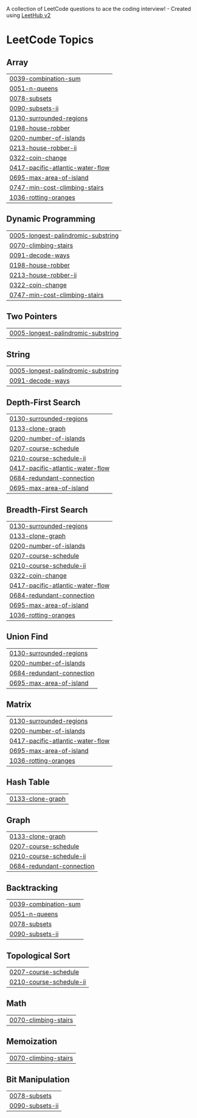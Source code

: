 A collection of LeetCode questions to ace the coding interview! - Created using [LeetHub v2](https://github.com/arunbhardwaj/LeetHub-2.0)
<!---LeetCode Topics Start-->
# LeetCode Topics
## Array
|  |
| ------- |
| [0039-combination-sum](https://github.com/algoriminseo/NeetCode-Problems/tree/master/0039-combination-sum) |
| [0051-n-queens](https://github.com/algoriminseo/NeetCode-Problems/tree/master/0051-n-queens) |
| [0078-subsets](https://github.com/algoriminseo/NeetCode-Problems/tree/master/0078-subsets) |
| [0090-subsets-ii](https://github.com/algoriminseo/NeetCode-Problems/tree/master/0090-subsets-ii) |
| [0130-surrounded-regions](https://github.com/algoriminseo/NeetCode-Problems/tree/master/0130-surrounded-regions) |
| [0198-house-robber](https://github.com/algoriminseo/NeetCode-Problems/tree/master/0198-house-robber) |
| [0200-number-of-islands](https://github.com/algoriminseo/NeetCode-Problems/tree/master/0200-number-of-islands) |
| [0213-house-robber-ii](https://github.com/algoriminseo/NeetCode-Problems/tree/master/0213-house-robber-ii) |
| [0322-coin-change](https://github.com/algoriminseo/NeetCode-Problems/tree/master/0322-coin-change) |
| [0417-pacific-atlantic-water-flow](https://github.com/algoriminseo/NeetCode-Problems/tree/master/0417-pacific-atlantic-water-flow) |
| [0695-max-area-of-island](https://github.com/algoriminseo/NeetCode-Problems/tree/master/0695-max-area-of-island) |
| [0747-min-cost-climbing-stairs](https://github.com/algoriminseo/NeetCode-Problems/tree/master/0747-min-cost-climbing-stairs) |
| [1036-rotting-oranges](https://github.com/algoriminseo/NeetCode-Problems/tree/master/1036-rotting-oranges) |
## Dynamic Programming
|  |
| ------- |
| [0005-longest-palindromic-substring](https://github.com/algoriminseo/NeetCode-Problems/tree/master/0005-longest-palindromic-substring) |
| [0070-climbing-stairs](https://github.com/algoriminseo/NeetCode-Problems/tree/master/0070-climbing-stairs) |
| [0091-decode-ways](https://github.com/algoriminseo/NeetCode-Problems/tree/master/0091-decode-ways) |
| [0198-house-robber](https://github.com/algoriminseo/NeetCode-Problems/tree/master/0198-house-robber) |
| [0213-house-robber-ii](https://github.com/algoriminseo/NeetCode-Problems/tree/master/0213-house-robber-ii) |
| [0322-coin-change](https://github.com/algoriminseo/NeetCode-Problems/tree/master/0322-coin-change) |
| [0747-min-cost-climbing-stairs](https://github.com/algoriminseo/NeetCode-Problems/tree/master/0747-min-cost-climbing-stairs) |
## Two Pointers
|  |
| ------- |
| [0005-longest-palindromic-substring](https://github.com/algoriminseo/NeetCode-Problems/tree/master/0005-longest-palindromic-substring) |
## String
|  |
| ------- |
| [0005-longest-palindromic-substring](https://github.com/algoriminseo/NeetCode-Problems/tree/master/0005-longest-palindromic-substring) |
| [0091-decode-ways](https://github.com/algoriminseo/NeetCode-Problems/tree/master/0091-decode-ways) |
## Depth-First Search
|  |
| ------- |
| [0130-surrounded-regions](https://github.com/algoriminseo/NeetCode-Problems/tree/master/0130-surrounded-regions) |
| [0133-clone-graph](https://github.com/algoriminseo/NeetCode-Problems/tree/master/0133-clone-graph) |
| [0200-number-of-islands](https://github.com/algoriminseo/NeetCode-Problems/tree/master/0200-number-of-islands) |
| [0207-course-schedule](https://github.com/algoriminseo/NeetCode-Problems/tree/master/0207-course-schedule) |
| [0210-course-schedule-ii](https://github.com/algoriminseo/NeetCode-Problems/tree/master/0210-course-schedule-ii) |
| [0417-pacific-atlantic-water-flow](https://github.com/algoriminseo/NeetCode-Problems/tree/master/0417-pacific-atlantic-water-flow) |
| [0684-redundant-connection](https://github.com/algoriminseo/NeetCode-Problems/tree/master/0684-redundant-connection) |
| [0695-max-area-of-island](https://github.com/algoriminseo/NeetCode-Problems/tree/master/0695-max-area-of-island) |
## Breadth-First Search
|  |
| ------- |
| [0130-surrounded-regions](https://github.com/algoriminseo/NeetCode-Problems/tree/master/0130-surrounded-regions) |
| [0133-clone-graph](https://github.com/algoriminseo/NeetCode-Problems/tree/master/0133-clone-graph) |
| [0200-number-of-islands](https://github.com/algoriminseo/NeetCode-Problems/tree/master/0200-number-of-islands) |
| [0207-course-schedule](https://github.com/algoriminseo/NeetCode-Problems/tree/master/0207-course-schedule) |
| [0210-course-schedule-ii](https://github.com/algoriminseo/NeetCode-Problems/tree/master/0210-course-schedule-ii) |
| [0322-coin-change](https://github.com/algoriminseo/NeetCode-Problems/tree/master/0322-coin-change) |
| [0417-pacific-atlantic-water-flow](https://github.com/algoriminseo/NeetCode-Problems/tree/master/0417-pacific-atlantic-water-flow) |
| [0684-redundant-connection](https://github.com/algoriminseo/NeetCode-Problems/tree/master/0684-redundant-connection) |
| [0695-max-area-of-island](https://github.com/algoriminseo/NeetCode-Problems/tree/master/0695-max-area-of-island) |
| [1036-rotting-oranges](https://github.com/algoriminseo/NeetCode-Problems/tree/master/1036-rotting-oranges) |
## Union Find
|  |
| ------- |
| [0130-surrounded-regions](https://github.com/algoriminseo/NeetCode-Problems/tree/master/0130-surrounded-regions) |
| [0200-number-of-islands](https://github.com/algoriminseo/NeetCode-Problems/tree/master/0200-number-of-islands) |
| [0684-redundant-connection](https://github.com/algoriminseo/NeetCode-Problems/tree/master/0684-redundant-connection) |
| [0695-max-area-of-island](https://github.com/algoriminseo/NeetCode-Problems/tree/master/0695-max-area-of-island) |
## Matrix
|  |
| ------- |
| [0130-surrounded-regions](https://github.com/algoriminseo/NeetCode-Problems/tree/master/0130-surrounded-regions) |
| [0200-number-of-islands](https://github.com/algoriminseo/NeetCode-Problems/tree/master/0200-number-of-islands) |
| [0417-pacific-atlantic-water-flow](https://github.com/algoriminseo/NeetCode-Problems/tree/master/0417-pacific-atlantic-water-flow) |
| [0695-max-area-of-island](https://github.com/algoriminseo/NeetCode-Problems/tree/master/0695-max-area-of-island) |
| [1036-rotting-oranges](https://github.com/algoriminseo/NeetCode-Problems/tree/master/1036-rotting-oranges) |
## Hash Table
|  |
| ------- |
| [0133-clone-graph](https://github.com/algoriminseo/NeetCode-Problems/tree/master/0133-clone-graph) |
## Graph
|  |
| ------- |
| [0133-clone-graph](https://github.com/algoriminseo/NeetCode-Problems/tree/master/0133-clone-graph) |
| [0207-course-schedule](https://github.com/algoriminseo/NeetCode-Problems/tree/master/0207-course-schedule) |
| [0210-course-schedule-ii](https://github.com/algoriminseo/NeetCode-Problems/tree/master/0210-course-schedule-ii) |
| [0684-redundant-connection](https://github.com/algoriminseo/NeetCode-Problems/tree/master/0684-redundant-connection) |
## Backtracking
|  |
| ------- |
| [0039-combination-sum](https://github.com/algoriminseo/NeetCode-Problems/tree/master/0039-combination-sum) |
| [0051-n-queens](https://github.com/algoriminseo/NeetCode-Problems/tree/master/0051-n-queens) |
| [0078-subsets](https://github.com/algoriminseo/NeetCode-Problems/tree/master/0078-subsets) |
| [0090-subsets-ii](https://github.com/algoriminseo/NeetCode-Problems/tree/master/0090-subsets-ii) |
## Topological Sort
|  |
| ------- |
| [0207-course-schedule](https://github.com/algoriminseo/NeetCode-Problems/tree/master/0207-course-schedule) |
| [0210-course-schedule-ii](https://github.com/algoriminseo/NeetCode-Problems/tree/master/0210-course-schedule-ii) |
## Math
|  |
| ------- |
| [0070-climbing-stairs](https://github.com/algoriminseo/NeetCode-Problems/tree/master/0070-climbing-stairs) |
## Memoization
|  |
| ------- |
| [0070-climbing-stairs](https://github.com/algoriminseo/NeetCode-Problems/tree/master/0070-climbing-stairs) |
## Bit Manipulation
|  |
| ------- |
| [0078-subsets](https://github.com/algoriminseo/NeetCode-Problems/tree/master/0078-subsets) |
| [0090-subsets-ii](https://github.com/algoriminseo/NeetCode-Problems/tree/master/0090-subsets-ii) |
<!---LeetCode Topics End-->